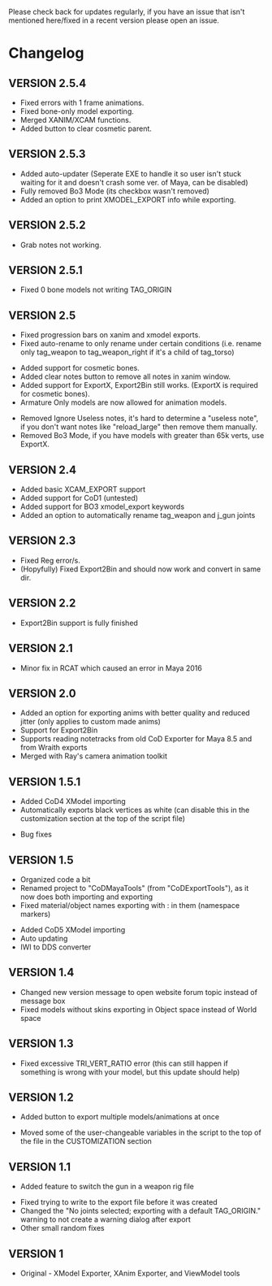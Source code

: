 Please check back for updates regularly, if you have an issue that isn't mentioned here/fixed in a recent version please open an issue.

# Changelog
## VERSION 2.5.4
* Fixed errors with 1 frame animations.
* Fixed bone-only model exporting.
* Merged XANIM/XCAM functions.
* Added button to clear cosmetic parent.

## VERSION 2.5.3
* Added auto-updater (Seperate EXE to handle it so user isn't stuck waiting for it and doesn't crash some ver. of Maya, can be disabled)
* Fully removed Bo3 Mode (its checkbox wasn't removed)
* Added an option to print XMODEL_EXPORT info while exporting.

## VERSION 2.5.2
* Grab notes not working.

## VERSION 2.5.1
* Fixed 0 bone models not writing TAG_ORIGIN

## VERSION 2.5
* Fixed progression bars on xanim and xmodel exports.
* Fixed auto-rename to only rename under certain conditions (i.e. rename only tag_weapon to tag_weapon_right if it's a child of tag_torso)
+ Added support for cosmetic bones.
+ Added clear notes button to remove all notes in xanim window.
+ Added support for ExportX, Export2Bin still works. (ExportX is required for cosmetic bones).
+ Armature Only models are now allowed for animation models.
- Removed Ignore Useless notes, it's hard to determine a "useless note", if you don't want notes like "reload_large" then remove them manually.
- Removed Bo3 Mode, if you have models with greater than 65k verts, use ExportX.

## VERSION 2.4
* Added basic XCAM_EXPORT support
* Added support for CoD1 (untested)
* Added support for BO3 xmodel_export keywords
* Added an option to automatically rename tag_weapon and j_gun joints

## VERSION 2.3
* Fixed Reg error/s.
* (Hopyfully) Fixed Export2Bin and should now work and convert in same dir.

## VERSION 2.2
+ Export2Bin support is fully finished

## VERSION 2.1
+ Minor fix in RCAT which caused an error in Maya 2016

## VERSION 2.0
+ Added an option for exporting anims with better quality and reduced jitter (only applies to custom made anims)
+ Support for Export2Bin
+ Supports reading notetracks from old CoD Exporter for Maya 8.5 and from Wraith exports
+ Merged with Ray's camera animation toolkit

## VERSION 1.5.1
+ Added CoD4 XModel importing
+ Automatically exports black vertices as white (can disable this in the customization section at the top of the script file)
* Bug fixes

## VERSION 1.5
* Organized code a bit
* Renamed project to "CoDMayaTools" (from "CoDExportTools"), as it now does both importing and exporting
* Fixed material/object names exporting with : in them (namespace markers)
+ Added CoD5 XModel importing
+ Auto updating
+ IWI to DDS converter

## VERSION 1.4
* Changed new version message to open website forum topic instead of message box
* Fixed models without skins exporting in Object space instead of World space

## VERSION 1.3
* Fixed excessive TRI_VERT_RATIO error (this can still happen if something is wrong with your model, but this update should help)

## VERSION 1.2
+ Added button to export multiple models/animations at once
* Moved some of the user-changeable variables in the script to the top of the file in the CUSTOMIZATION section

## VERSION 1.1
+ Added feature to switch the gun in a weapon rig file
* Fixed trying to write to the export file before it was created
* Changed the "No joints selected; exporting with a default TAG_ORIGIN." warning to not create a warning dialog after export
* Other small random fixes

## VERSION 1
* Original - XModel Exporter, XAnim Exporter, and ViewModel tools


















